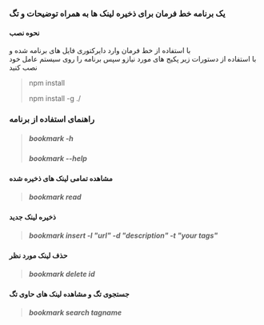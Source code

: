 ﻿### یک برنامه خط فرمان برای  ذخیره لینک ها به همراه توضیحات و تگ

#### نحوه نصب
با استفاده از خط فرمان وارد دایرکتوری فایل های برنامه شده و   
با استفاده از دستورات زیر پکیج های مورد نیازو سپس برنامه را روی سیستم عامل خود نصب کنید

>npm install
>
>npm install -g ./

### راهنمای استفاده از برنامه
>##### bookmark -h
>##### bookmark --help 

**مشاهده تمامی لینک های ذخیره شده**
>##### bookmark read

**ذخیره لینک جدید**
>##### bookmark insert -l "url" -d "description" -t "your tags"

**حذف لینک مورد نظر**
>##### bookmark delete id

**جستجوی تگ و مشاهده لینک های  حاوی تگ** 
>#####  bookmark search tagname




